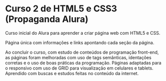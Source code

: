 # Curso 2 de HTML5 e CSS3 (Propaganda Alura)

Curso inicial do Alura para aprender a criar página web com HTML5 e CSS.

Página única com informações e links apontando cada seção da página. 

Ao concluir o curso, com estudo de conteúdos de programação front-end, as páginas foram melhoradas com uso de tags semânticas, identações corretas e o uso de boas 
práticas da programação. Páginas adaptadas para o responsivo com uso de GRID para visualização em celulares e tablets. Aprendido com buscas e 
estudos feitas no conteúdo da internet.
